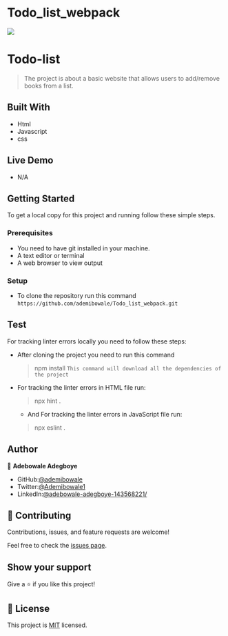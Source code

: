 # Todo_list_webpack

![](https://img.shields.io/badge/Microverse-blueviolet)

# Todo-list

> The project is about a basic website that allows users to add/remove books from a list. 

## Built With

- Html
- Javascript
- css

## Live Demo

- N/A

## Getting Started

To get a local copy for this project and running follow these simple steps.

### Prerequisites

- You need to have git installed in your machine.
- A text editor or terminal
- A web browser to view output

### Setup

- To clone the repository run this command `https://github.com/ademibowale/Todo_list_webpack.git`

## Test

For tracking linter errors locally you need to follow these steps:

- After cloning the project you need to run this command
  > npm install
   `This command will download all the dependencies of the project`

- For tracking the linter errors in HTML file run:
  > npx hint .

  - And For tracking the linter errors in JavaScript file run:
  > npx eslint .


## Author

👤 **Adebowale Adegboye**

- GitHub:[@ademibowale](https://github.com/ademibowale)
- Twitter:[@Ademibowale1]( https://twitter.com/Ademibowale1)
- LinkedIn:[@adebowale-adegboye-143568221/](https://www.linkedin.com/in/adebowale-adegboye-143568221/)

## 🤝 Contributing

Contributions, issues, and feature requests are welcome!

Feel free to check the [issues page](https://github.com/ademibowale/Todo_list_webpack.git).

## Show your support

Give a ⭐️ if you like this project!

## 📝 License

This project is [MIT](./MIT.md) licensed.
